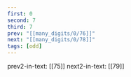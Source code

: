 ```yaml
---
first: 0
second: 7
third: 7
prev: "[[many_digits/0/76]]"
next: "[[many_digits/0/78]]"
tags: [odd]
---
```

prev2-in-text: [[75]]
next2-in-text: [[79]]
